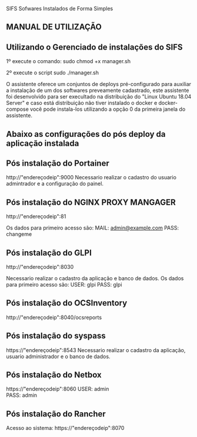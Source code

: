 SIFS
Sofwares Instalados de Forma Simples

## MANUAL DE UTILIZAÇÃO

## Utilizando o Gerenciado de instalações do SIFS
1º execute o comando:
sudo chmod +x manager.sh

2º execute o script
sudo ./manager.sh

O assistente oferece um conjuntos de deploys pré-configurado para auxiliar a instalação de um dos softwares preveamente cadastrado, este assistente foi desenvolvido para ser execultado na distribuição do "Linux Ubuntu 18.04 Server" e caso está distribuição não tiver instalado o docker e docker-compose você pode instala-los utilizando a opção 0 da primeira janela do assistente.

## Abaixo as configurações do pós deploy da aplicação instalada

## Pós instalação do Portainer
http://"endereçodeip":9000
Necessario realizar o cadastro do usuario admintrador e a configuração do painel.

## Pós instalação do NGINX PROXY MANGAGER
http://"endereçodeip":81

Os dados para primeiro acesso são:
MAIL: admin@example.com
PASS: changeme

## Pós instalação do GLPI
http://"endereçodeip":8030

Necessario realizar o cadastro da aplicação e banco de dados.
Os dados para primeiro acesso são:
USER: glpi
PASS: glpi

## Pós instalação do OCSInventory
http://"endereçodeip":8040/ocsreports

## Pós instalação do syspass
https://"endereçodeip":8543
Necessario realizar o cadastro da aplicação, usuario administrador e o banco de dados.

## Pós instalação do Netbox
https://"endereçodeip":8060
USER: admin  
PASS: admin

## Pós instalação do Rancher
Acesso ao sistema: https://"endereçodeip":8070